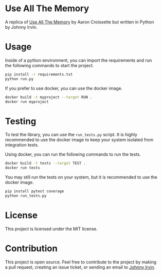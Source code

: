 # Use All The Memory

A replica of [Use All The Memory](https://github.com/acrois/UseAllTheMemory) by Aaron Croissette but written in Python by Johnny Irvin.

# Usage

Inside of a python environment, you can import the requirements and run the following commands to start the project.

```bash
pip install -r requirements.txt
python run.py
```

If you prefer to use docker, you can use the docker image.
```bash
docker build -t myproject --target RUN .
docker run myproject
```

# Testing
To test the library, you can use the `run_tests.py` script. It is highly recommended to use the docker image to keep your system isolated from integration tests.

Using docker, you can run the following commands to run the tests.
```bash
docker build -t tests --target TEST .
docker run tests
```

You may still run the tests on your system, but it is recommended to use the docker image.
```bash
pip install pytest coverage
python run_tests.py
```

# License

This project is licensed under the MIT license.

# Contribution

This project is open source. Feel free to contribute to the project by making a pull request, creating an issue ticket, or sending an email to [Johnny Irvin](mailto:irvinjohnathan@gmail.com).
